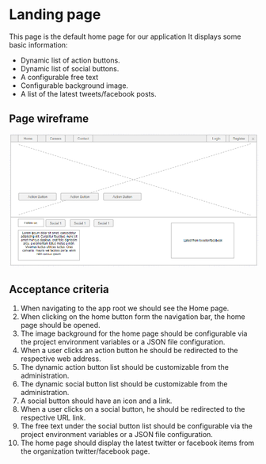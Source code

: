 # Landing page

This page is the default home page for our application It displays some basic information:

- Dynamic list of action buttons.
- Dynamic list of social buttons.
- A configurable free text
- Configurable background image.
- A list of the latest tweets/facebook posts.

## Page wireframe

![Home Page](../assets/home-page.png)

## Acceptance criteria

1. When navigating to the app root we should see the Home page.
2. When clicking on the home button form the navigation bar, the home page should be opened.
3. The image background for the home page should be configurable via the project environment variables or a JSON file configuration.
4. When a user clicks an action button he should be redirected to the respective web address.
5. The dynamic action button list should be customizable from the administration.
6. The dynamic social button list should be customizable from the administration.
7. A social button should have an icon and a link.
8. When a user clicks on a social button, he should be redirected to the respective URL link.
9. The free text under the social button list should be configurable via the project environment variables or a JSON file configuration.
10. The home page should display the latest twitter or facebook items from the organization twitter/facebook page.
